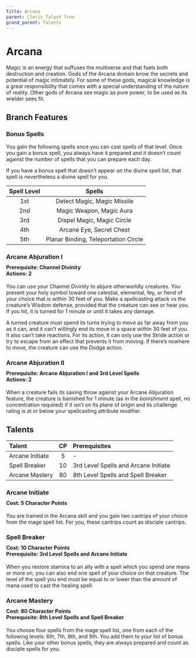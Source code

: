 ```yaml
---
Title: Arcana
parent: Cleric Talent Tree
grand_parent: Talents
---
```

 
# Arcana
Magic is an energy that suffuses the multiverse and that fuels both destruction and creation. Gods of the Arcana domain know the secrets and potential of magic intimately. For some of these gods, magical knowledge is a great responsibility that comes with a special understanding of the nature of reality. Other gods of Arcana see magic as pure power, to be used as its wielder sees fit.  
 
## Branch Features
 
### Bonus Spells
 
You gain the following spells once you can cast spells of that level. Once you gain a bonus spell, you always have it prepared and it doesn’t count against the number of spells that you can prepare each day.
 
If you have a bonus spell that doesn’t appear on the divine spell list, that spell is nevertheless a divine spell for you.
 
| Spell Level | Spells |
|:-----------:|:------:|
| 1st | Detect Magic, Magic Missile |
| 2nd | Magic Weapon, Magic Aura | 
| 3rd | Dispel Magic, Magic Circle | 
| 4th | Arcane Eye, Secret Chest | 
| 5th | Planar Binding, Teleportation Circle | 

### Arcane Abjuration I

<div style="margin-top:-10px;"></div>
 
#### **Prerequisite:** Channel Divinity<br>**Actions:** 2
You can use your Channel Divinity to abjure otherworldly creatures. You present your holy symbol toward one celestial, elemental, fey, or fiend of your choice that is within 30 feet of you. Make a spellcasting attack vs the creature’s Wisdom defense, provided that the creature can see or hear you. If you hit, it is turned for 1 minute or until it takes any damage.

A turned creature must spend its turns trying to move as far away from you as it can, and it can’t willingly end its move in a space within 30 feet of you. It also can’t take reactions. For its action, it can only use the Stride action or try to escape from an effect that prevents it from moving. If there’s nowhere to move, the creature can use the Dodge action.

### Arcane Abjuration II

<div style="margin-top:-10px;"></div>
 
#### **Prerequisite:** Arcane Abjuration I and 3rd Level Spells<br>**Actions:** 2
When a creature fails its saving throw against your Arcane Abjuration feature, the creature is banished for 1 minute (as in the *banishment* spell, no concentration required) if it isn’t on its plane of origin and its challenge rating is at or below your spellcasting attribute modifier.
## Talents
 
| Talent | CP | Prerequisites |
|:-------|:--:|:--------------|
| Arcane Initiate | 5  | - |  
| Spell Breaker   | 10 | 3rd Level Spells and Arcane Initiate |  
| Arcane Mastery  | 80 | 8th Level Spells and Spell Breaker |  

### Arcane Initiate
 
<div style="margin-top:-10px;"></div>
 
#### **Cost:** 5 Character Points<br>
You are trained in the Arcana skill and you gain two cantrips of your choice from the mage spell list. For you, these cantrips count as disciple cantrips.

### Spell Breaker
 
<div style="margin-top:-10px;"></div>
 
#### **Cost:** 10 Character Points<br>**Prerequisite:** 3rd Level Spells and Arcane Initiate
When you restore stamina to an ally with a spell which you spend one mana or more on, you can also end one spell of your choice on that creature. The level of the spell you end must be equal to or lower than the amount of mana used to cast the healing spell.

### Arcane Mastery
 
<div style="margin-top:-10px;"></div>
 
#### **Cost:** 80 Character Points<br>**Prerequisite:** 8th Level Spells and Spell Breaker
You choose four spells from the mage spell list, one from each of the following levels: 6th, 7th, 8th, and 9th. You add them to your list of bonus spells. Like your other bonus spells, they are always prepared and count as disciple spells for you.
